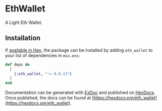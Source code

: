 # EthWallet

A Light Eth Wallet.

## Installation

If [available in Hex](https://hex.pm/docs/publish), the package can be installed
by adding `eth_wallet` to your list of dependencies in `mix.exs`:

```elixir
def deps do
  [
    {:eth_wallet, "~> 0.0.13"}
  ]
end
```

Documentation can be generated with [ExDoc](https://github.com/elixir-lang/ex_doc)
and published on [HexDocs](https://hexdocs.pm). Once published, the docs can
be found at [https://hexdocs.pm/eth_wallet](https://hexdocs.pm/eth_wallet).

